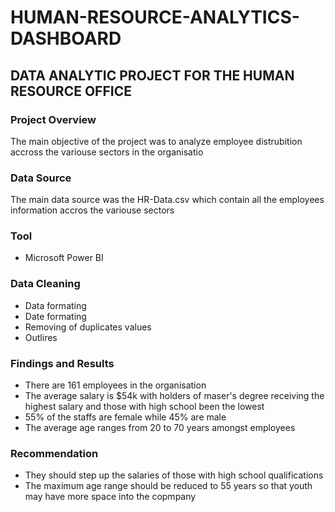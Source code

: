 # HUMAN-RESOURCE-ANALYTICS-DASHBOARD

## DATA ANALYTIC PROJECT FOR THE HUMAN RESOURCE OFFICE 

### Project Overview
The main objective of the project was to analyze employee distrubition accross the variouse sectors in the organisatio

### Data Source 
 The main data source was the HR-Data.csv which contain all the employees information accros the variouse sectors

 ### Tool

 - Microsoft Power BI
 
 ### Data Cleaning
 - Data formating
 - Date formating
 - Removing of duplicates values
 - Outlires

### Findings and Results

- There are 161 employees in the organisation
- The average salary is $54k with holders of maser's degree receiving the highest salary and
  those with high school been the lowest
- 55% of the staffs are female while 45% are male
- The average age ranges from 20 to 70 years amongst employees

### Recommendation

- They should step up the salaries of those with high school qualifications
- The maximum age range should be reduced to 55 years so that youth may have more space into the copmpany
 
 
